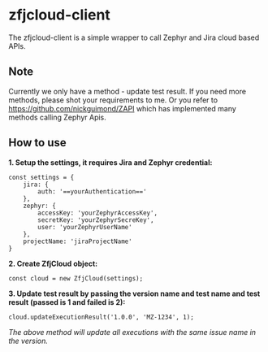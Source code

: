# zfjcloud-client
The zfjcloud-client is a simple wrapper to call Zephyr and Jira cloud based APIs.

## Note
Currently we only have a method - update test result.
If you need more methods, please shot your requirements to me. Or you refer to https://github.com/nickguimond/ZAPI which has implemented many methods calling Zephyr Apis.

## How to use
**1. Setup the settings, it requires Jira and Zephyr credential:**
```
const settings = {
    jira: {
        auth: '==yourAuthentication=='        
    },
    zephyr: {
        accessKey: 'yourZephyrAccessKey',
        secretKey: 'yourZephyrSecreKey',
        user: 'yourZephyrUserName'
    },
    projectName: 'jiraProjectName'
}
```

**2. Create ZfjCloud object:**
```
const cloud = new ZfjCloud(settings);
```

**3. Update test result by passing the version name and test name and test result (passed is 1 and failed is 2):**
```
cloud.updateExecutionResult('1.0.0', 'MZ-1234', 1);
```
*The above method will update all executions with the same issue name in the version.*
